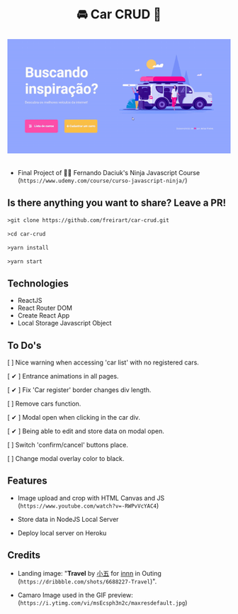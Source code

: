 <h1 align="center">

🚘 Car CRUD 🚗

![Project Preview.](https://raw.githubusercontent.com/freirart/car-crud/master/car-crud-preview.gif "Project Preview.")

</h1>

- Final Project of 🐱‍👤 Fernando Daciuk's Ninja Javascript Course (`https://www.udemy.com/course/curso-javascript-ninja/`)

## Is there anything you want to share? Leave a PR!

`>git clone https://github.com/freirart/car-crud.git`

`>cd car-crud`

`>yarn install`

`>yarn start`

## Technologies

* ReactJS
* React Router DOM
* Create React App
* Local Storage Javascript Object

## To Do's

[   ] Nice warning when accessing 'car list' with no registered cars.

[ ✔ ] Entrance animations in all pages.

[ ✔ ] Fix 'Car register' border changes div length.

[   ] Remove cars function.

[ ✔ ] Modal open when clicking in the car div.

[ ✔ ] Being able to edit and store data on modal open.

[   ] Switch 'confirm/cancel' buttons place.

[   ] Change modal overlay color to black.

## Features

- Image upload and crop with HTML Canvas and JS (`https://www.youtube.com/watch?v=-RWPvVcYAC4`)

- Store data in NodeJS Local Server

- Deploy local server on Heroku

## Credits

- Landing image: "__Travel__
by <a href="https://dribbble.com/NoirQin">小五</a> for <a href="https://dribbble.com/innn">innn</a> in Outing (`https://dribbble.com/shots/6688227-Travel`)".

- Camaro Image used in the GIF preview: (`https://i.ytimg.com/vi/msEcsph3n2c/maxresdefault.jpg`)
